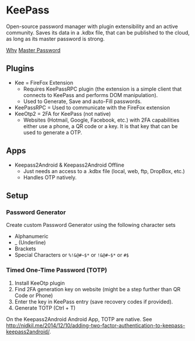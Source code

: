# KeePass

Open-source password manager with plugin extensibility and an active community.
Saves its data in a .kdbx file, that can be published to the cloud, as long as its master password is strong.

[Why](https://www.youtube.com/watch?v=7U-RbOKanYs)
[Master Password](https://www.youtube.com/watch?v=3NjQ9b3pgIg)

## Plugins

* Kee = FireFox Extension
  * Requires KeePassRPC plugin (the extension is a simple client that connects to KeePass and performs DOM manipulation).
  * Used to Generate, Save and auto-Fill passwords.
* KeePassRPC = Used to communicate with the FireFox extension
* KeeOtp2 = 2FA for KeePass (not native)
  * Websites (Hotmail, Google, Facebook, etc.) with 2FA capabilities either use a phone, a QR code or a key. It is that key that can be used to generate a OTP.

## Apps

* Keepass2Android & Keepass2Android Offline
  * Just needs an access to a .kdbx file (local, web, ftp, DropBox, etc.)
  * Handles OTP natively.

## Setup

### Password Generator

Create custom Password Generator using the following character sets

* Alphanumeric
* _ (Underline)
* Brackets
* Special Characters or `%!&@#~$*` or `!&@#~$*` or `#$`

### Timed One-Time Password (TOTP)

1. Install KeeOtp plugin
2. Find 2FA generation key on website (might be a step further than QR Code or Phone)
3. Enter the key in KeePass entry (save recovery codes if provided).
4. Generate TOTP (Ctrl + T)

On the Keepass2Android Android App, TOTP are native.
See <http://nidkil.me/2014/12/10/adding-two-factor-authentication-to-keepass-keepass2android/>.
